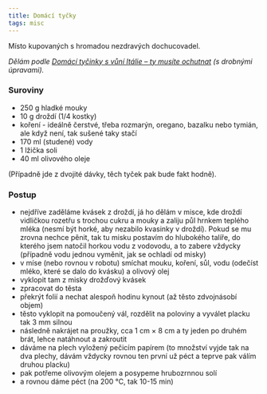 ```yaml
---
title: Domácí tyčky
tags: misc
---
```


Místo kupovaných s hromadou nezdravých dochucovadel.

_Dělám podle [Domácí tyčinky s vůní Itálie – ty musíte ochutnat](https://tchiboblog.cz/recept-italske-tycinky/) (s drobnými úpravami)._

### Suroviny
- 250 g hladké mouky
- 10 g droždí (1/4 kostky)
- koření - ideálně čerstvé, třeba rozmarýn, oregano, bazalku nebo tymián, ale když není, tak sušené taky stačí
- 170 ml (studené) vody
- 1 lžička soli
- 40 ml olivového oleje

(Případně jde z dvojité dávky, těch tyček pak bude fakt hodně).

### Postup
- nejdříve zaděláme kvásek z droždí, já ho dělám v misce, kde droždí vidličkou rozetřu s trochou cukru a mouky a zaliju půl hrnkem teplého mléka (nesmí být horké, aby nezabilo kvasinky v droždí). Pokud se mu zrovna nechce pěnit, tak tu misku postavím do hlubokého talíře, do kterého jsem natočil horkou vodu z vodovodu, a to zabere vždycky (případně vodu jednou vyměnit, jak se ochladí od misky)
- v míse (nebo rovnou v robotu) smíchat mouku, koření, sůl, vodu (odečíst mléko, které se dalo do kvásku) a olivový olej
- vyklopit tam z misky drožďový kvásek
- zpracovat do těsta
- překrýt folií a nechat alespoň hodinu kynout (až těsto zdvojnásobí objem)
- těsto vyklopit na pomoučený vál, rozdělit na poloviny a vyválet placku tak 3 mm silnou
- následně nakrájet na proužky, cca 1 cm × 8 cm a ty jeden po druhém brát, lehce natáhnout a zakroutit
- dáváme na plech vyložený pečicím papírem (to množství vyjde tak na dva plechy, dávám vždycky rovnou ten první už péct a teprve pak válím druhou placku)
- pak potřeme olivovým olejem a posypeme hrubozrnnou solí
- a rovnou dáme péct (na 200 °C, tak 10-15 min)
